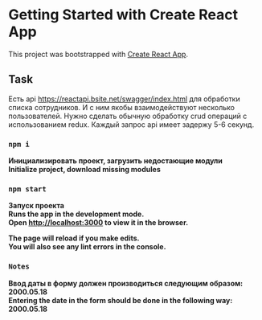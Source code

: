 # Getting Started with Create React App

This project was bootstrapped with [Create React App](https://github.com/facebook/create-react-app).

## Task

Есть api https://reactapi.bsite.net/swagger/index.html для обработки списка сотрудников. И с ним якобы взаимодействуют несколько пользователей.
Нужно сделать обычную обработку crud операций с использованием redux. Каждый запрос api имеет задержу 5-6 секунд.


### `npm i`

<b>Инициализировать проект, загрузить недостающие модули<b><br>
Initialize project, download missing modules 

### `npm start`

<b>Запуск проекта<b>
<br>
Runs the app in the development mode.\
Open [http://localhost:3000](http://localhost:3000) to view it in the browser.

The page will reload if you make edits.\
You will also see any lint errors in the console.

### `Notes`

<b>Ввод даты в форму должен производиться следующим образом:
2000.05.18<b>
<br>
Entering the date in the form should be done in the following way:
2000.05.18





